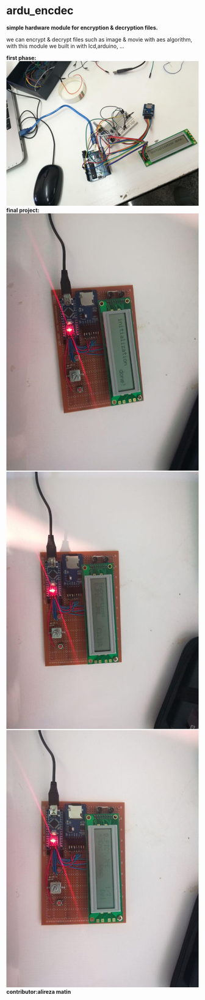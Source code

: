 # ardu_encdec
**simple hardware module for encryption &amp; decryption files.**

we can encrypt & decrypt files such as image & movie with aes algorithm, with this module we built in with lcd,arduino, ...

**first phase:**
![fist phase pic](/pic/first_phase.jpg)
**final project:**
![final phase pic](/pic/1.jpg)
![final phase pic](/pic/2.jpg)
![final phase pic](/pic/3.jpg)
**contributor:alireza matin**
